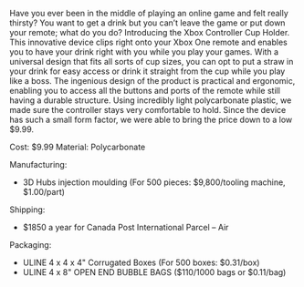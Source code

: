 Have you ever been in the middle of playing an online game and felt really thirsty? You want to get a drink but you can’t leave the game or put down your remote; what do you do? Introducing the Xbox Controller Cup Holder. This innovative device clips right onto your Xbox One remote and enables you to have your drink right with you while you play your games. With a universal design that fits all sorts of cup sizes, you can opt to put a straw in your drink for easy access or drink it straight from the cup while you play like a boss. The ingenious design of the product is practical and ergonomic, enabling you to access all the buttons and ports of the remote while still having a durable structure. Using incredibly light polycarbonate plastic, we made sure the controller stays very comfortable to hold. Since the device has such a small form factor, we were able to bring the price down to a low $9.99.

Cost: $9.99
Material: Polycarbonate

Manufacturing:
- 3D Hubs injection moulding (For 500 pieces: $9,800/tooling machine, $1.00/part)

Shipping:
- $1850 a year for Canada Post International Parcel – Air

Packaging:
- ULINE 4 x 4 x 4" Corrugated Boxes (For 500 boxes: $0.31/box)
- ULINE 4 x 8" OPEN END BUBBLE BAGS ($110/1000 bags or $0.11/bag)
